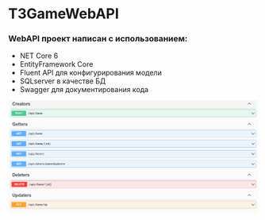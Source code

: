 # T3GameWebAPI
### WebAPI проект написан с использованием:

+ NET Core 6
+ EntityFramework Core
+ Fluent API для конфигурирования модели
+ SQLserver в качестве БД
+ Swagger для документирования кода

![alt text](https://github.com/kamaevdaniil/T3GameWebAPI/blob/image/GameWebAPI/image/im2.png)
